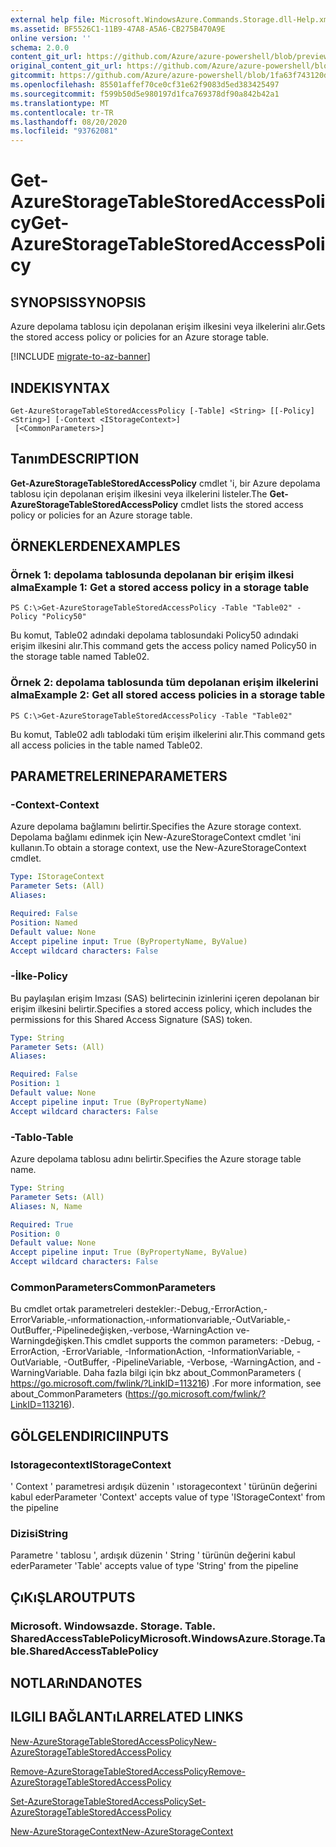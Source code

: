 ```yaml
---
external help file: Microsoft.WindowsAzure.Commands.Storage.dll-Help.xml
ms.assetid: BF5526C1-11B9-47A8-A5A6-CB275B470A9E
online version: ''
schema: 2.0.0
content_git_url: https://github.com/Azure/azure-powershell/blob/preview/src/Storage/Commands.Storage/help/Get-AzureStorageTableStoredAccessPolicy.md
original_content_git_url: https://github.com/Azure/azure-powershell/blob/preview/src/Storage/Commands.Storage/help/Get-AzureStorageTableStoredAccessPolicy.md
gitcommit: https://github.com/Azure/azure-powershell/blob/1fa63f743120d7a7cd6cbb28ee43cd0f4c654af9
ms.openlocfilehash: 85501affef70ce0cf31e62f9083d5ed383425497
ms.sourcegitcommit: f599b50d5e980197d1fca769378df90a842b42a1
ms.translationtype: MT
ms.contentlocale: tr-TR
ms.lasthandoff: 08/20/2020
ms.locfileid: "93762081"
---
```

# <span data-ttu-id="7c4a3-101">Get-AzureStorageTableStoredAccessPolicy</span><span class="sxs-lookup"><span data-stu-id="7c4a3-101">Get-AzureStorageTableStoredAccessPolicy</span></span>

## <span data-ttu-id="7c4a3-102">SYNOPSIS</span><span class="sxs-lookup"><span data-stu-id="7c4a3-102">SYNOPSIS</span></span>
<span data-ttu-id="7c4a3-103">Azure depolama tablosu için depolanan erişim ilkesini veya ilkelerini alır.</span><span class="sxs-lookup"><span data-stu-id="7c4a3-103">Gets the stored access policy or policies for an Azure storage table.</span></span>

[!INCLUDE [migrate-to-az-banner](../../includes/migrate-to-az-banner.md)]

## <span data-ttu-id="7c4a3-104">INDEKI</span><span class="sxs-lookup"><span data-stu-id="7c4a3-104">SYNTAX</span></span>

```
Get-AzureStorageTableStoredAccessPolicy [-Table] <String> [[-Policy] <String>] [-Context <IStorageContext>]
 [<CommonParameters>]
```

## <span data-ttu-id="7c4a3-105">Tanım</span><span class="sxs-lookup"><span data-stu-id="7c4a3-105">DESCRIPTION</span></span>
<span data-ttu-id="7c4a3-106">**Get-AzureStorageTableStoredAccessPolicy** cmdlet 'i, bir Azure depolama tablosu için depolanan erişim ilkesini veya ilkelerini listeler.</span><span class="sxs-lookup"><span data-stu-id="7c4a3-106">The **Get-AzureStorageTableStoredAccessPolicy** cmdlet lists the stored access policy or policies for an Azure storage table.</span></span>

## <span data-ttu-id="7c4a3-107">ÖRNEKLERDEN</span><span class="sxs-lookup"><span data-stu-id="7c4a3-107">EXAMPLES</span></span>

### <span data-ttu-id="7c4a3-108">Örnek 1: depolama tablosunda depolanan bir erişim ilkesi alma</span><span class="sxs-lookup"><span data-stu-id="7c4a3-108">Example 1: Get a stored access policy in a storage table</span></span>
```
PS C:\>Get-AzureStorageTableStoredAccessPolicy -Table "Table02" -Policy "Policy50"
```

<span data-ttu-id="7c4a3-109">Bu komut, Table02 adındaki depolama tablosundaki Policy50 adındaki erişim ilkesini alır.</span><span class="sxs-lookup"><span data-stu-id="7c4a3-109">This command gets the access policy named Policy50 in the storage table named Table02.</span></span>

### <span data-ttu-id="7c4a3-110">Örnek 2: depolama tablosunda tüm depolanan erişim ilkelerini alma</span><span class="sxs-lookup"><span data-stu-id="7c4a3-110">Example 2: Get all stored access policies in a storage table</span></span>
```
PS C:\>Get-AzureStorageTableStoredAccessPolicy -Table "Table02"
```

<span data-ttu-id="7c4a3-111">Bu komut, Table02 adlı tablodaki tüm erişim ilkelerini alır.</span><span class="sxs-lookup"><span data-stu-id="7c4a3-111">This command gets all access policies in the table named Table02.</span></span>

## <span data-ttu-id="7c4a3-112">PARAMETRELERINE</span><span class="sxs-lookup"><span data-stu-id="7c4a3-112">PARAMETERS</span></span>

### <span data-ttu-id="7c4a3-113">-Context</span><span class="sxs-lookup"><span data-stu-id="7c4a3-113">-Context</span></span>
<span data-ttu-id="7c4a3-114">Azure depolama bağlamını belirtir.</span><span class="sxs-lookup"><span data-stu-id="7c4a3-114">Specifies the Azure storage context.</span></span>
<span data-ttu-id="7c4a3-115">Depolama bağlamı edinmek için New-AzureStorageContext cmdlet 'ini kullanın.</span><span class="sxs-lookup"><span data-stu-id="7c4a3-115">To obtain a storage context, use the New-AzureStorageContext cmdlet.</span></span>

```yaml
Type: IStorageContext
Parameter Sets: (All)
Aliases: 

Required: False
Position: Named
Default value: None
Accept pipeline input: True (ByPropertyName, ByValue)
Accept wildcard characters: False
```

### <span data-ttu-id="7c4a3-116">-İlke</span><span class="sxs-lookup"><span data-stu-id="7c4a3-116">-Policy</span></span>
<span data-ttu-id="7c4a3-117">Bu paylaşılan erişim Imzası (SAS) belirtecinin izinlerini içeren depolanan bir erişim ilkesini belirtir.</span><span class="sxs-lookup"><span data-stu-id="7c4a3-117">Specifies a stored access policy, which includes the permissions for this Shared Access Signature (SAS) token.</span></span>

```yaml
Type: String
Parameter Sets: (All)
Aliases: 

Required: False
Position: 1
Default value: None
Accept pipeline input: True (ByPropertyName)
Accept wildcard characters: False
```

### <span data-ttu-id="7c4a3-118">-Tablo</span><span class="sxs-lookup"><span data-stu-id="7c4a3-118">-Table</span></span>
<span data-ttu-id="7c4a3-119">Azure depolama tablosu adını belirtir.</span><span class="sxs-lookup"><span data-stu-id="7c4a3-119">Specifies the Azure storage table name.</span></span>

```yaml
Type: String
Parameter Sets: (All)
Aliases: N, Name

Required: True
Position: 0
Default value: None
Accept pipeline input: True (ByPropertyName, ByValue)
Accept wildcard characters: False
```

### <span data-ttu-id="7c4a3-120">CommonParameters</span><span class="sxs-lookup"><span data-stu-id="7c4a3-120">CommonParameters</span></span>
<span data-ttu-id="7c4a3-121">Bu cmdlet ortak parametreleri destekler:-Debug,-ErrorAction,-ErrorVariable,-ınformationaction,-ınformationvariable,-OutVariable,-OutBuffer,-Pipelinedeğişken,-verbose,-WarningAction ve-Warningdeğişken.</span><span class="sxs-lookup"><span data-stu-id="7c4a3-121">This cmdlet supports the common parameters: -Debug, -ErrorAction, -ErrorVariable, -InformationAction, -InformationVariable, -OutVariable, -OutBuffer, -PipelineVariable, -Verbose, -WarningAction, and -WarningVariable.</span></span> <span data-ttu-id="7c4a3-122">Daha fazla bilgi için bkz about_CommonParameters ( https://go.microsoft.com/fwlink/?LinkID=113216) .</span><span class="sxs-lookup"><span data-stu-id="7c4a3-122">For more information, see about_CommonParameters (https://go.microsoft.com/fwlink/?LinkID=113216).</span></span>

## <span data-ttu-id="7c4a3-123">GÖLGELENDIRICI</span><span class="sxs-lookup"><span data-stu-id="7c4a3-123">INPUTS</span></span>

### <span data-ttu-id="7c4a3-124">Istoragecontext</span><span class="sxs-lookup"><span data-stu-id="7c4a3-124">IStorageContext</span></span>

<span data-ttu-id="7c4a3-125">' Context ' parametresi ardışık düzenin ' ıstoragecontext ' türünün değerini kabul eder</span><span class="sxs-lookup"><span data-stu-id="7c4a3-125">Parameter 'Context' accepts value of type 'IStorageContext' from the pipeline</span></span>

### <span data-ttu-id="7c4a3-126">Dizisi</span><span class="sxs-lookup"><span data-stu-id="7c4a3-126">String</span></span>

<span data-ttu-id="7c4a3-127">Parametre ' tablosu ', ardışık düzenin ' String ' türünün değerini kabul eder</span><span class="sxs-lookup"><span data-stu-id="7c4a3-127">Parameter 'Table' accepts value of type 'String' from the pipeline</span></span>

## <span data-ttu-id="7c4a3-128">ÇıKıŞLAR</span><span class="sxs-lookup"><span data-stu-id="7c4a3-128">OUTPUTS</span></span>

### <span data-ttu-id="7c4a3-129">Microsoft. Windowsazde. Storage. Table. SharedAccessTablePolicy</span><span class="sxs-lookup"><span data-stu-id="7c4a3-129">Microsoft.WindowsAzure.Storage.Table.SharedAccessTablePolicy</span></span>

## <span data-ttu-id="7c4a3-130">NOTLARıNDA</span><span class="sxs-lookup"><span data-stu-id="7c4a3-130">NOTES</span></span>

## <span data-ttu-id="7c4a3-131">ILGILI BAĞLANTıLAR</span><span class="sxs-lookup"><span data-stu-id="7c4a3-131">RELATED LINKS</span></span>

[<span data-ttu-id="7c4a3-132">New-AzureStorageTableStoredAccessPolicy</span><span class="sxs-lookup"><span data-stu-id="7c4a3-132">New-AzureStorageTableStoredAccessPolicy</span></span>](./New-AzureStorageTableStoredAccessPolicy.md)

[<span data-ttu-id="7c4a3-133">Remove-AzureStorageTableStoredAccessPolicy</span><span class="sxs-lookup"><span data-stu-id="7c4a3-133">Remove-AzureStorageTableStoredAccessPolicy</span></span>](./Remove-AzureStorageTableStoredAccessPolicy.md)

[<span data-ttu-id="7c4a3-134">Set-AzureStorageTableStoredAccessPolicy</span><span class="sxs-lookup"><span data-stu-id="7c4a3-134">Set-AzureStorageTableStoredAccessPolicy</span></span>](./Set-AzureStorageTableStoredAccessPolicy.md)

[<span data-ttu-id="7c4a3-135">New-AzureStorageContext</span><span class="sxs-lookup"><span data-stu-id="7c4a3-135">New-AzureStorageContext</span></span>](./New-AzureStorageContext.md)


